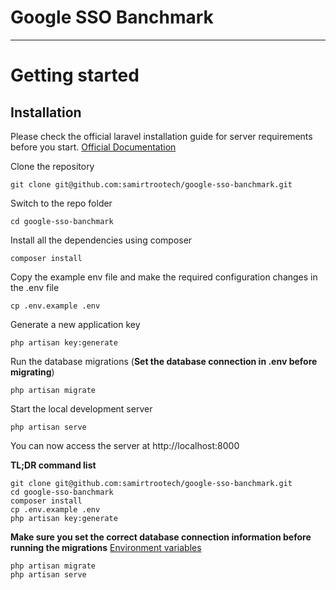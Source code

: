 # Google SSO Banchmark

----------

# Getting started

## Installation

Please check the official laravel installation guide for server requirements before you start. [Official Documentation](https://laravel.com/docs/8.x/installation#installation)

Clone the repository

    git clone git@github.com:samirtrootech/google-sso-banchmark.git

Switch to the repo folder

    cd google-sso-banchmark

Install all the dependencies using composer

    composer install

Copy the example env file and make the required configuration changes in the .env file

    cp .env.example .env

Generate a new application key

    php artisan key:generate

Run the database migrations (**Set the database connection in .env before migrating**)

    php artisan migrate

Start the local development server

    php artisan serve

You can now access the server at http://localhost:8000

**TL;DR command list**

    git clone git@github.com:samirtrootech/google-sso-banchmark.git
    cd google-sso-banchmark
    composer install
    cp .env.example .env
    php artisan key:generate
    
**Make sure you set the correct database connection information before running the migrations** [Environment variables](#environment-variables)

    php artisan migrate
    php artisan serve
    
